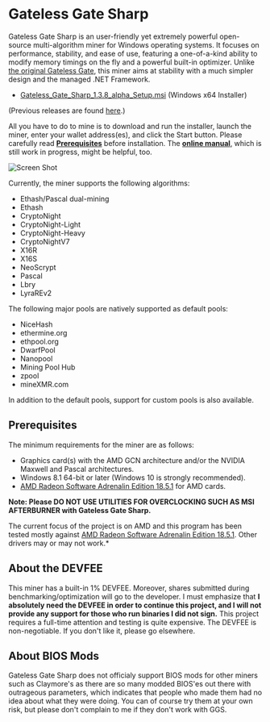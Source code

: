 # Gateless Gate Sharp

Gateless Gate Sharp is an user-friendly yet extremely powerful open-source multi-algorithm miner for Windows operating systems.
It focuses on performance, stability, and ease of use, featuring a one-of-a-kind ability to modify memory timings on the fly
and a powerful built-in optimizer. Unlike [the original Gateless Gate](https://github.com/zawawawa/gatelessgate), this miner
aims at stability with a much simpler design and the managed .NET Framework.

* [Gateless_Gate_Sharp_1.3.8_alpha_Setup.msi](https://github.com/zawawawa/GatelessGateSharp/releases/download/v1.3.8-alpha/GatelessGateSharpInstaller.exe) (Windows x64 Installer)

(Previous releases are found [here](https://github.com/zawawawa/GatelessGateSharp/releases).)

All you have to do to mine is to download and run the installer, launch the miner, enter your wallet address(es), and click the Start button.
Please carefully read **[Prerequisites](#prerequisites)** before installation. The **[online manual](https://github.com/zawawawa/GatelessGateSharp/blob/v1.3/Documentation/TOC.md)**, which is still work in progress, might be helpful, too.

![Screen Shot](https://i.imgur.com/gsiVgfP.png)

Currently, the miner supports the following algorithms:

* Ethash/Pascal dual-mining
* Ethash
* CryptoNight
* CryptoNight-Light
* CryptoNight-Heavy
* CryptoNightV7
* X16R
* X16S
* NeoScrypt
* Pascal
* Lbry
* LyraREv2

The following major pools are natively supported as default pools:

* NiceHash
* ethermine.org
* ethpool.org
* DwarfPool
* Nanopool
* Mining Pool Hub
* zpool
* mineXMR.com

In addition to the default pools, support for custom pools is also available. 

## <a name="prerequisites"></a>Prerequisites

The minimum requirements for the miner are as follows:

* Graphics card(s) with the AMD GCN architecture and/or the NVIDIA Maxwell and Pascal architectures.
* Windows 8.1 64-bit or later (Windows 10 is strongly recommended).
* [AMD Radeon Software Adrenalin Edition 18.5.1](http://support.amd.com/en-us/kb-articles/Pages/Radeon-Software-Adrenalin-Edition-18.5.1-Release-Notes.aspx) for AMD cards.

**Note: Please DO NOT USE UTILITIES FOR OVERCLOCKING SUCH AS MSI AFTERBURNER with Gateless Gate Sharp.**

The current focus of the project is on AMD and this program has been tested mostly against [AMD Radeon Software Adrenalin Edition 18.5.1](http://support.amd.com/en-us/kb-articles/Pages/Radeon-Software-Adrenalin-Edition-18.5.1-Release-Notes.aspx). Other drivers may or may not work.*

## About the DEVFEE

This miner has a built-in 1% DEVFEE. Moreover, shares submitted during benchmarking/optimization will go to the developer. I must emphasize that **I absolutely need the DEVFEE in order to continue this project, and I will not provide any support for those who run binaries I did not sign.** This project requires a full-time attention and testing is quite expensive. The DEVFEE is non-negotiable. If you don't like it, please go elsewhere.

## About BIOS Mods

Gateless Gate Sharp does not officialy support BIOS mods for other miners such as Claymore's as there are so many modded BIOS'es out there with outrageous parameters, which indicates that people who made them had no idea about what they were doing. You can of course try them at your own risk, but please don't complain to me if they don't work with GGS.
